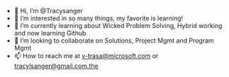 - 👋 Hi, I’m @Tracysanger
- 👀 I’m interested in so many things, my favorite is learning!
- 🌱 I’m currently learning about Wicked Problem Solving, Hybrid working and now learning Github
- 💞️ I’m looking to collaborate on Solutions, Project Mgmt and Program Mgmt
- 📫 How to reach me at v-trasa@microsoft.com or tracylsanger@gmail.com.the 

<!---
Tracysanger/Tracysanger is a ✨ special ✨ repository because its `README.md` (this file) appears on your GitHub profile.
You can click the Preview link to take a look at your changes.
--->
